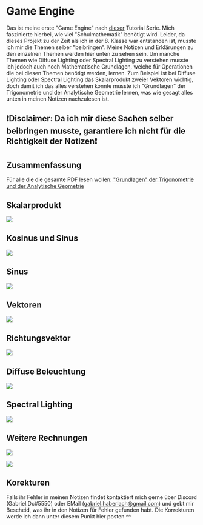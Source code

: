 # Game Engine

Das ist meine erste "Game Engine" nach [dieser](https://www.youtube.com/watch?v=VS8wlS9hF8E&list=PLRIWtICgwaX0u7Rf9zkZhLoLuZVfUksDP&ab_channel=ThinMatrix) Tutorial Serie. Mich faszinierte hierbei, wie viel "Schulmathematik" benötigt wird.
Leider, da dieses Projekt zu der Zeit als ich in der 8. Klasse war entstanden ist, musste ich mir die Themen selber "beibringen".
Meine Notizen und Erklärungen zu den einzelnen Themen werden hier unten zu sehen sein. Um manche Themen wie Diffuse Lighting
oder Spectral Lighting zu verstehen musste ich jedoch auch noch Mathematische Grundlagen, welche für Operationen die bei diesen 
Themen benötigt werden, lernen. Zum Beispiel ist bei Diffuse Lighting oder Spectral Lighting das Skalarprodukt zweier Vektoren
wichtig, doch damit ich das alles verstehen konnte musste ich "Grundlagen" der Trigonometrie und der Analytische Geometrie lernen, was wie gesagt alles unten in meinen Notizen nachzulesen ist.

## ❗Disclaimer: Da ich mir diese Sachen selber beibringen musste, garantiere ich nicht für die Richtigkeit der Notizen❗

## Zusammenfassung

Für alle die die gesamte PDF lesen wollen: <a href="https://github.com/gabriel-java-github/game-engine/blob/main/Resources/GameEngine_Mathematik.pdf" target="_blank">"Grundlagen" der Trigonometrie und der Analytische Geometrie</a>

## Skalarprodukt

![](Resources/Skalarprodukt.png)

## Kosinus und Sinus

![](Resources/Kosinus_und_Sinus.png)

## Sinus

![](Resources/Sinus.png)

## Vektoren

![](Resources/Vektoren.png)

## Richtungsvektor

![](Resources/Richtungsvektor.png)

## Diffuse Beleuchtung

![](Resources/Diffuse_Beleuchtung.png)

## Spectral Lighting

![](Resources/Spectral_Lighting.png)

## Weitere Rechnungen

![](Resources/Rechnungen.png)

![](Resources/Rechnungen_2.png)

## Korekturen

Falls ihr Fehler in meinen Notizen findet kontaktiert mich gerne über Discord (Gabriel.Dc#5550) oder EMail (gabriel.haberlach@gmail.com) und gebt mir Bescheid, was ihr in den Notizen für Fehler gefunden habt. Die Korrekturen werde ich dann unter diesem Punkt hier posten ^^
